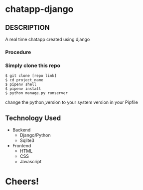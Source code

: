 # chatapp-django

## DESCRIPTION
A real time chatapp created using django 
### Procedure
### Simply clone this repo
    $ git clone [repo link]
    $ cd project_name
    $ pipenv shell
    $ pipenv install
    $ python manage.py runserver

change the python_version to your system version in your Pipfile

## Technology Used
* Backend 
    * Django/Python
    * Sqlite3
* Frontend
    * HTML
    * CSS
    * Javascript

<p>  </p>



# Cheers!
